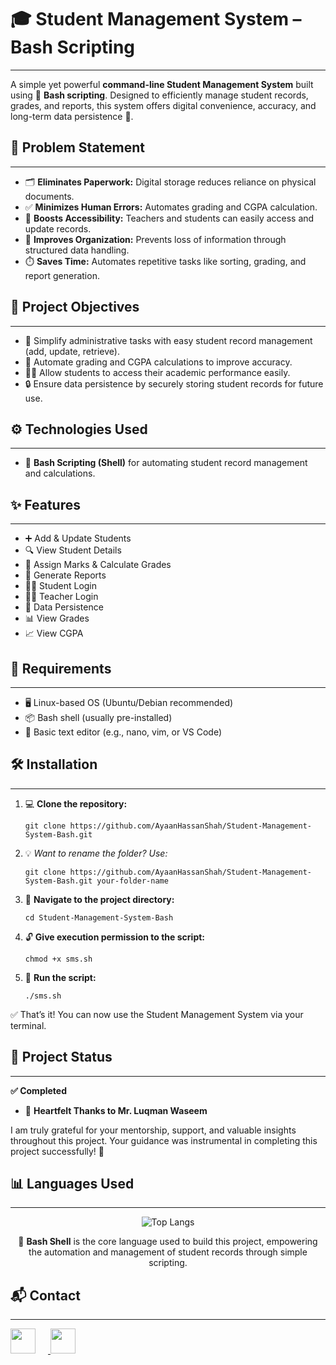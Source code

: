 <h1>🎓 Student Management System – Bash Scripting</h1>
<hr>
<p>A simple yet powerful <strong>command-line Student Management System</strong> built using 🐧 <strong>Bash scripting</strong>. Designed to efficiently manage student records, grades, and reports, this system offers digital convenience, accuracy, and long-term data persistence 💾.</p>

<h2>📌 Problem Statement</h2>
<hr>
<ul>
  <li>🗂️ <strong>Eliminates Paperwork:</strong> Digital storage reduces reliance on physical documents.</li>
  <li>✅ <strong>Minimizes Human Errors:</strong> Automates grading and CGPA calculation.</li>
  <li>🚀 <strong>Boosts Accessibility:</strong> Teachers and students can easily access and update records.</li>
  <li>📁 <strong>Improves Organization:</strong> Prevents loss of information through structured data handling.</li>
  <li>⏱️ <strong>Saves Time:</strong> Automates repetitive tasks like sorting, grading, and report generation.</li>
</ul>

<h2>🎯 Project Objectives</h2>
<hr>
<ul>
  <li>🧾 Simplify administrative tasks with easy student record management (add, update, retrieve).</li>
  <li>🧮 Automate grading and CGPA calculations to improve accuracy.</li>
  <li>👨‍🎓 Allow students to access their academic performance easily.</li>
  <li>🔒 Ensure data persistence by securely storing student records for future use.</li>
</ul>

<h2>⚙️ Technologies Used</h2>
<hr>
<ul>
  <li>🐚 <strong>Bash Scripting (Shell)</strong> for automating student record management and calculations.</li>
</ul>

<h2>✨ Features</h2>
<hr>
<ul>
  <li>➕ Add &amp; Update Students</li>
  <li>🔍 View Student Details</li>
  <li>📝 Assign Marks &amp; Calculate Grades</li>
  <li>📄 Generate Reports</li>
  <li>👨‍🎓 Student Login</li>
  <li>👩‍🏫 Teacher Login</li>
  <li>💾 Data Persistence</li>
  <li>📊 View Grades</li>
  <li>📈 View CGPA</li>
</ul>

<h2>🔧 Requirements</h2>
<hr>
<ul>
  <li>🖥️ Linux-based OS (Ubuntu/Debian recommended)</li>
  <li>📦 Bash shell (usually pre-installed)</li>
  <li>📄 Basic text editor (e.g., nano, vim, or VS Code)</li>
</ul>

<h2>🛠️ Installation</h2>
<hr>
<ol>
  <li>💻 <strong>Clone the repository:</strong>
    <pre><code>git clone https://github.com/AyaanHassanShah/Student-Management-System-Bash.git</code></pre>
  </li>
  <li>💡 <em>Want to rename the folder? Use:</em>
    <pre><code>git clone https://github.com/AyaanHassanShah/Student-Management-System-Bash.git your-folder-name</code></pre>
  </li>
  <li>📁 <strong>Navigate to the project directory:</strong>
    <pre><code>cd Student-Management-System-Bash</code></pre>
  </li>
  <li>🔓 <strong>Give execution permission to the script:</strong>
    <pre><code>chmod +x sms.sh</code></pre>
  </li>
  <li>🚀 <strong>Run the script:</strong>
    <pre><code>./sms.sh</code></pre>
  </li>
</ol>
<p>✅ That’s it! You can now use the Student Management System via your terminal.</p>

<h2>🚀 Project Status</h2>
<hr>
<p><strong>✅ Completed</strong></p>
<ul>
  <li>🙏 <strong>Heartfelt Thanks to Mr. Luqman Waseem </strong></li>
</ul>
<p>I am truly grateful for your mentorship, support, and valuable insights throughout this project. Your guidance was instrumental in completing this project successfully! 🤝</p>

<h2>📊 Languages Used</h2>
<hr>
<p align="center">
  <img src="https://github-readme-stats.vercel.app/api/top-langs/?username=AyaanHassanShah&layout=compact&theme=radical&hide=html,css" alt="Top Langs" />
</p>
<p align="center">🔸 <strong>Bash Shell</strong> is the core language used to build this project, empowering the automation and management of student records through simple scripting. </p>

<h2>📬 Contact</h2>
<hr>
<p>
  <a href="https://www.linkedin.com/in/syed-ayaan-hassan-shah-4993a532a/" target="_blank">
    <img src="https://cdn.jsdelivr.net/gh/devicons/devicon/icons/linkedin/linkedin-original.svg" style="width: 40px; margin-right: 20px;" />
  </a>
  <a href="https://github.com/AyaanHassanShah" target="_blank">
    <img src="https://cdn.jsdelivr.net/gh/devicons/devicon/icons/github/github-original.svg" style="width: 40px;" />
  </a>
</p>
